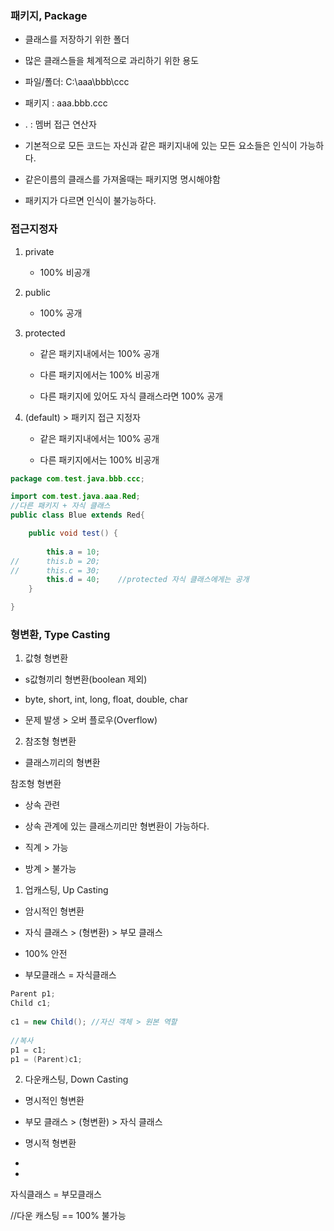 ### 패키지, Package

- 클래스를 저장하기 위한 폴더

- 많은 클래스들을 체계적으로 과리하기 위한 용도

- 파일/폴더: C:\aaa\bbb\ccc

- 패키지 : aaa.bbb.ccc

- . : 멤버 접근 연산자

- 기본적으로 모든 코드는 자신과 같은 패키지내에 있는 모든 요소들은 인식이 가능하다.

- 같은이름의 클래스를 가져올때는 패키지명 명시해야함

- 패키지가 다르면 인식이 불가능하다.

### 접근지정자

1. private 
   
   - 100% 비공개

2. public 
   
   - 100% 공개

3. protected
   
   - 같은 패키지내에서는 100% 공개
   
   - 다른 패키지에서는 100% 비공개
   
   - 다른 패키지에 있어도 자식 클래스라면 100% 공개

4. (default) > 패키지 접근 지정자
   
   - 같은 패키지내에서는 100% 공개
   
   - 다른 패키지에서는 100% 비공개

```java
package com.test.java.bbb.ccc;

import com.test.java.aaa.Red;
//다른 패키지 + 자식 클래스
public class Blue extends Red{

	public void test() {
		
		this.a = 10;
//		this.b = 20;	
//		this.c = 30;
		this.d = 40;	//protected 자식 클래스에게는 공개
	}

}

```



### 형변환, Type Casting

1. 값형 형변환
- s값형끼리 형변환(boolean 제외)

- byte, short, int, long, float, double, char

- 문제 발생 > 오버 플로우(Overflow)
2. 참조형 형변환
- 클래스끼리의 형변환

참조형 형변환

- 상속 관련

- 상속 관계에 있는 클래스끼리만 형변환이 가능하다.

- 직계 > 가능

- 방계 > 불가능



1. 업캐스팅, Up Casting
- 암시적인 형변환

- 자식 클래스 > (형변환) > 부모 클래스

- 100% 안전

- 부모클래스 = 자식클래스

```java
Parent p1;
Child c1;
		
c1 = new Child(); //자신 객체 > 원본 역할
		
//복사
p1 = c1;
p1 = (Parent)c1;
```



2. 다운캐스팅, Down Casting
- 명시적인 형변환

- 부모 클래스 > (형변환) > 자식 클래스

- 명시적 형변환

- 
- 
  
  자식클래스 = 부모클래스
  
  //다운 캐스팅 == 100% 불가능
